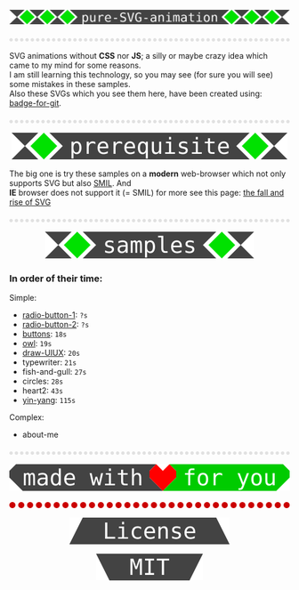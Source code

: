 <p align="center">
  <img src="svg/pure-svg-animation.svg" />
</p>

<img src="svg/hr.svg" />

SVG animations without **CSS** nor **JS**; a silly or maybe crazy idea which came to my mind for some reasons.  
I am still learning this technology, so you may see (for sure you will see) some mistakes in these samples.  
Also these SVGs which you see them here, have been created using: <a href="https://github.com/k-five/badge-for-git">badge-for-git</a>.

<img src="svg/hr.svg" />

<p align="center">
  <img src="svg/prerequisite.svg" />
</p>

The big one is try these samples on a **modern** web-browser which not only supports SVG but also <a href="https://en.wikipedia.org/wiki/Synchronized_Multimedia_Integration_Language">SMIL</a>. And  
**IE** browser does not support it (= SMIL) for more see this page: <a href="https://www.siliconpublishing.com/blog/2015/12/the-fall-and-rise-of-svg">the fall and rise of SVG</a>

<img src="svg/hr.svg" />

<p align="center">
  <img src="svg/samples.svg" />
</p>

### In order of their time:  

Simple:  

 - <a href="https://k-five.github.io/pure-svg-animation/radio-button/radio-button-1.html" target="_blank">radio-button-1</a>: `?s`
 - <a href="https://k-five.github.io/pure-svg-animation/radio-button/radio-button-2.html" target="_blank">radio-button-2</a>: `?s`
 - <a href="https://k-five.github.io/pure-svg-animation/buttons/buttons.html" target="_blank">buttons</a>: `18s`
 - <a href="https://k-five.github.io/pure-svg-animation/owl/owl.html" target="_blank">owl</a>: `19s`
 - <a href="https://k-five.github.io/pure-svg-animation/uiux/draw-UIUX.html" target="_blank">draw-UIUX</a>: `20s`
 - typewriter: `21s`
 - fish-and-gull: `27s`
 - circles: `28s`
 - heart2: `43s`
 - <a href="https://k-five.github.io/pure-svg-animation/yin-yang/yin-yang.html" target="_blank">yin-yang</a>: `115s`

Complex:  

 - about-me

<img src="svg/hr.svg" />

<p align="center">
  <a href="https://github.com/k-five/badge-for-git">
    <img src="svg/made-for-you.svg" />
  </a>
</p>

<p align="center">
  <a href="https://github.com/k-five/badge-for-git">
    <img src="svg/line-5-500.svg" />
  </a>
</p>

<p align="center">
  <a href="https://github.com/k-five/pure-svg-animation/blob/master/LICENSE">
    <img src="svg/license.svg" />
  </a>
</p>

<p align="center">
  <a href="https://github.com/k-five/pure-svg-animation/blob/master/LICENSE">
    <img src="svg/MIT.svg" />
  </a>
</p>
